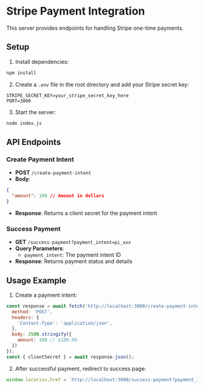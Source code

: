 # Stripe Payment Integration

This server provides endpoints for handling Stripe one-time payments.

## Setup

1. Install dependencies:
```bash
npm install
```

2. Create a `.env` file in the root directory and add your Stripe secret key:
```
STRIPE_SECRET_KEY=your_stripe_secret_key_here
PORT=3000
```

3. Start the server:
```bash
node index.js
```

## API Endpoints

### Create Payment Intent
- **POST** `/create-payment-intent`
- **Body**: 
```json
{
  "amount": 100 // Amount in dollars
}
```
- **Response**: Returns a client secret for the payment intent

### Success Payment
- **GET** `/success-payment?payment_intent=pi_xxx`
- **Query Parameters**: 
  - `payment_intent`: The payment intent ID
- **Response**: Returns payment status and details

## Usage Example

1. Create a payment intent:
```javascript
const response = await fetch('http://localhost:3000/create-payment-intent', {
  method: 'POST',
  headers: {
    'Content-Type': 'application/json',
  },
  body: JSON.stringify({
    amount: 100 // $100.00
  })
});
const { clientSecret } = await response.json();
```

2. After successful payment, redirect to success page:
```javascript
window.location.href = `http://localhost:3000/success-payment?payment_intent=${paymentIntentId}`;
``` 